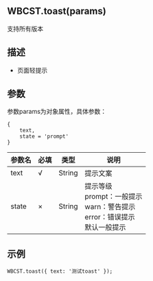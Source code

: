 ## WBCST.toast(params)

支持所有版本



## 描述

- 页面轻提示



## 参数

参数params为对象属性，具体参数：

```
{ 
	text, 
	state = 'prompt' 
}
```

| 参数名 | 必填 | 类型   | 说明                                                         |
| ------ | ---- | ------ | ------------------------------------------------------------ |
| text   | √    | String | 提示文案                                                     |
| state  | ×    | String | 提示等级<br /> prompt：一般提示<br />warn：警告提示<br />error：错误提示<br />默认一般提示 |



## 示例

```
WBCST.toast({ text: '测试toast' });
```

